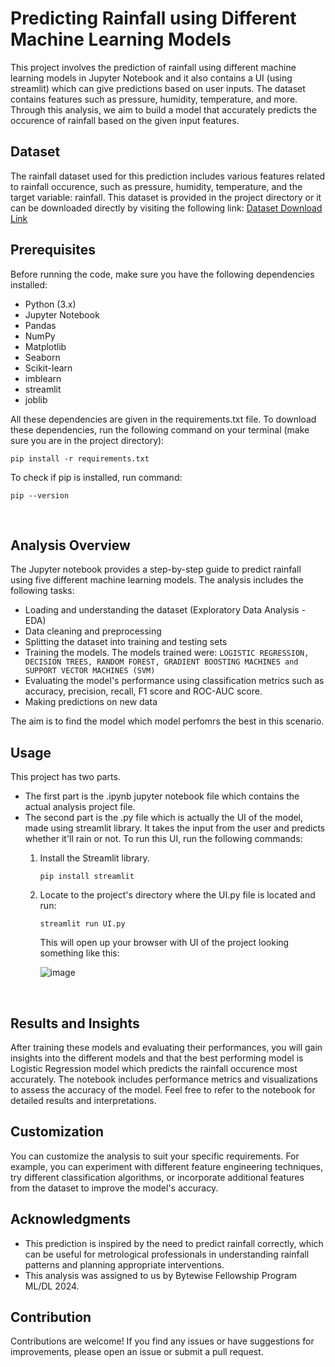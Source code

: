 # Predicting Rainfall using Different Machine Learning Models

This project involves the prediction of rainfall using different machine learning models in Jupyter Notebook and it also contains a UI (using streamlit) which can give predictions based on user inputs. The dataset contains features such as pressure, humidity, temperature, and more. Through this analysis, we aim to build a model that accurately predicts the occurence of rainfall based on the given input features.

## Dataset

The rainfall dataset used for this prediction includes various features related to rainfall occurence, such as pressure, humidity, temperature, and the target variable: rainfall. This dataset is provided in the project directory or it can be downloaded directly by visiting the following link:
<a href='https://media.geeksforgeeks.org/wp-content/uploads/20240510131249/Rainfall.csv' alt='Dataset Link'>Dataset Download Link</a>

## Prerequisites

Before running the code, make sure you have the following dependencies installed:

- Python (3.x)
- Jupyter Notebook
- Pandas
- NumPy
- Matplotlib
- Seaborn
- Scikit-learn
- imblearn
- streamlit
- joblib

All these dependencies are given in the requirements.txt file. To download these dependencies, run the following command on your terminal (make sure you are in the project directory):

  ``` pip install -r requirements.txt ```

To check if pip is installed, run command:

  ``` pip --version ```

<br>

## Analysis Overview

The Jupyter notebook provides a step-by-step guide to predict rainfall using five different machine learning models. The analysis includes the following tasks:

- Loading and understanding the dataset (Exploratory Data Analysis - EDA)
- Data cleaning and preprocessing
- Splitting the dataset into training and testing sets
- Training the models. The models trained were: ``` LOGISTIC REGRESSION, DECISION TREES, RANDOM FOREST, GRADIENT BOOSTING MACHINES and SUPPORT VECTOR MACHINES (SVM) ```
- Evaluating the model's performance using classification metrics such as accuracy, precision, recall, F1 score and ROC-AUC score.
- Making predictions on new data

The aim is to find the model which model perfomrs the best in this scenario.

## Usage

This project has two parts. 

- The first part is the .ipynb jupyter notebook file which contains the actual analysis project file.
- The second part is the .py file which is actually the UI of the model, made using streamlit library. It takes the input from the user and predicts whether it'll rain or not. To run this UI, run the following commands:
  1. Install the Streamlit library.
     
     ``` pip install streamlit ```
     
  3. Locate to the project's directory where the UI.py file is located and run:
     
     ``` streamlit run UI.py ```

     This will open up your browser with UI of the project looking something like this:

     ![image](https://github.com/user-attachments/assets/61d027be-8e30-4045-8cc4-addbe114604f)

<br>

## Results and Insights

After training these models and evaluating their performances, you will gain insights into the different models and that the best performing model is Logistic Regression model which predicts the rainfall occurence most accurately. The notebook includes performance metrics and visualizations to assess the accuracy of the model. Feel free to refer to the notebook for detailed results and interpretations.

## Customization

You can customize the analysis to suit your specific requirements. For example, you can experiment with different feature engineering techniques, try different classification algorithms, or incorporate additional features from the dataset to improve the model's accuracy.

## Acknowledgments

- This prediction is inspired by the need to predict rainfall correctly, which can be useful for metrological professionals in understanding rainfall patterns and planning appropriate interventions.
- This analysis was assigned to us by Bytewise Fellowship Program ML/DL 2024.

## Contribution

Contributions are welcome! If you find any issues or have suggestions for improvements, please open an issue or submit a pull request.
